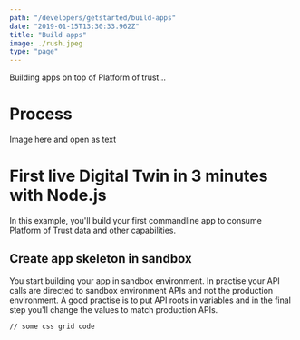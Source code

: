 ```yaml
---
path: "/developers/getstarted/build-apps"
date: "2019-01-15T13:30:33.962Z"
title: "Build apps"
image: ./rush.jpeg
type: "page"
---
```

Building apps on top of Platform of trust...


# Process 

Image here and open as text

# First live Digital Twin in 3 minutes with Node.js

In this example, you'll build your first commandline app to consume Platform of Trust data and other capabilities. 

## Create app skeleton in sandbox 
You start building your app in sandbox environment. In practise your API calls are directed to sandbox environment APIs and not the production environment. A good practise is to put API roots in variables and in the final step you'll change the values to match production APIs. 

<pre><code>// some css grid code </code></pre> 
